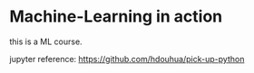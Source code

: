 # Machine-Learning in action

this is a ML course.

jupyter reference: https://github.com/hdouhua/pick-up-python
